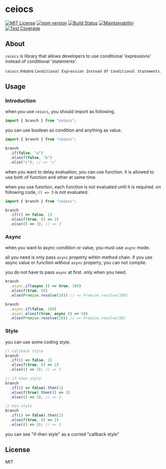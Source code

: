 # ceiocs
[![MIT License](https://img.shields.io/badge/license-MIT-blue.svg?style=flat)](LICENSE)
[![npm version](https://badge.fury.io/js/ceiocs.svg)](https://badge.fury.io/js/ceiocs)
[![Build Status](https://travis-ci.org/tooppoo/ceiocs.svg?branch=master)](https://travis-ci.org/tooppoo/ceiocs)
[![Maintainability](https://api.codeclimate.com/v1/badges/cb4fb9bb0d149ac2d1c6/maintainability)](https://codeclimate.com/github/tooppoo/ceiocs/maintainability)
[![Test Coverage](https://api.codeclimate.com/v1/badges/cb4fb9bb0d149ac2d1c6/test_coverage)](https://codeclimate.com/github/tooppoo/ceiocs/test_coverage)

## About
`ceiocs` is library that allows developers to use conditional 'expressions' instead of conditional 'statements'.

`ceiocs` means `Conditional Expression Instead Of Conditional Statements`.

## Usage
### Introduction
when you use `ceiocs`, you should import as following.
```typescript
import { branch } from "ceiocs";
```

you can use boolean as condition and anything as value.
```typescript
import { branch } from "ceiocs";

branch
  .if(false, "a")
  .elseif(false, "b")
  .else("c"); // => "c"
```

when you want to delay evaluation, you can use function. it is allowed to use both of function and other at same time.

when you use function, each function is not evaluated until it is required.
on following code, `() => 3` is not evaluated.
```typescript
import { branch } from "ceiocs";

branch
  .if(() => false, 1)
  .elseif(true, () => 2)
  .else(() => 3); // => 2
```

### Async
when you want to async condition or value, you must use `async` mode.

all you need is only pass `async` property wihtin method chain. if you use async value or function without `async` property, you can not compile.

you do not have to pass `async` at first. only when you need.

```typescript
branch
  .async.if(async () => true, 100)
  .elseif(true, 50)
  .else(Promise.resolve(20)) // => Promise.resolve(100)

branch
  .async.if(false, 100)
  .async.elseif(true, async () => 50)
  .else(Promise.resolve(20)) // => Promise.resolve(50)
```

### Style
you can use some coding style.

```typescript
// callback style
branch
  .if(() => false, 1)
  .elseif(true, () => 2)
  .else(() => 3); // => 3
```
```typescript
// if-then style
branch
  .if(() => false).then(1)
  .elseif(true).then(() => 2)
  .else(() => 3); // => 3
```
```typescript
// mix style
branch
  .if(() => false).then(1)
  .elseif(true, () => 2)
  .else(() => 3); // => 3
```

you can see "if-then style" as a curried "callback style"

## License
MIT
